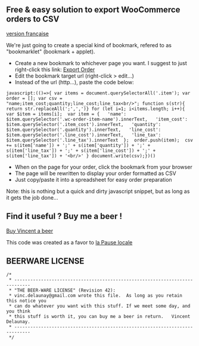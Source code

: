 
## Free & easy solution to export WooCommerce orders to CSV


[version française](LISEZMOI.md)

We're just going to create a special kind of bookmark, refered to as "bookmarklet" (bookmark + applet).

* Create a new bookmark to whichever page you want. I suggest to just right-click this link: [Export Order](https://github.com/centime/woocommerce-order-export-free)
* Edit the bookmark target url (right-click > edit...)
* Instead of the url (http...), paste the code below:

```
javascript:(()=>{ var items = document.querySelectorAll('.item'); var order = []; var csv = "name;item_cost;quantity;line_cost;line_tax<br/>"; function s(str){ return str.replaceAll(';',',')} for (let i=1; i<items.length; i++){  var $item = items[i];  var item = {   'name': $item.querySelector('.wc-order-item-name').innerText,   'item_cost': $item.querySelector('.item_cost').innerText,   'quantity': $item.querySelector('.quantity').innerText,   'line_cost': $item.querySelector('.line_cost').innerText,   'line_tax': $item.querySelector('.line_tax').innerText  };  order.push(item);  csv += s(item['name']) + ';' + s(item['quantity']) + ';' + s(item['line_tax']) + ';' + s(item['line_cost']) + ';' + s(item['line_tax']) + '<br/>' } document.write(csv);})()
```

* When on the page for your order, click the bookmark from your browser
* The page will be rewritten to display your order formatted as CSV
* Just copy/paste it into a spreadsheet for easy order preparation

Note: this is nothing but a quick and dirty javascript snippet, but as long as it gets the job done...


## Find it useful ? Buy me a beer !

[Buy Vincent a beer](https://paypal.me/VincentDelaunay/5)

This code was created as a favor to [la Pause locale](https://boutique.lapauseduperche.fr/)


## BEERWARE LICENSE

```
/*
 * ----------------------------------------------------------------------------
 * "THE BEER-WARE LICENSE" (Revision 42):
 * vinc.delaunay@gmail.com wrote this file.  As long as you retain this notice you
 * can do whatever you want with this stuff. If we meet some day, and you think
 * this stuff is worth it, you can buy me a beer in return.   Vincent Delaunay.
 * ----------------------------------------------------------------------------
 */
```
